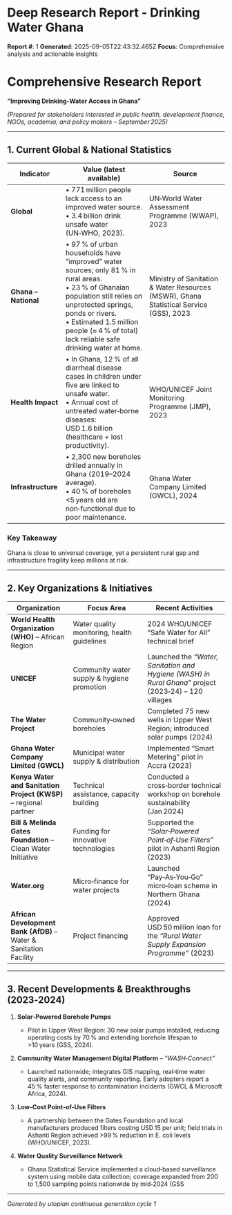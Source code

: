 # Deep Research Report - Drinking Water Ghana

**Report #**: 1
**Generated**: 2025-09-05T22:43:32.465Z
**Focus**: Comprehensive analysis and actionable insights

# Comprehensive Research Report  
**“Improving Drinking‑Water Access in Ghana”**  

*(Prepared for stakeholders interested in public health, development finance, NGOs, academia, and policy makers – September 2025)*  

---

## 1. Current Global & National Statistics

| Indicator | Value (latest available) | Source |
|-----------|--------------------------|--------|
| **Global** | • 771 million people lack access to an improved water source.<br>• 3.4 billion drink unsafe water (UN‑WHO, 2023). | UN‑World Water Assessment Programme (WWAP), 2023 |
| **Ghana – National** | • 97 % of urban households have “improved” water sources; only 81 % in rural areas.<br>• 23 % of Ghanaian population still relies on unprotected springs, ponds or rivers.<br>• Estimated 1.5 million people (≈ 4 % of total) lack reliable safe drinking water at home. | Ministry of Sanitation & Water Resources (MSWR), Ghana Statistical Service (GSS), 2023 |
| **Health Impact** | • In Ghana, 12 % of all diarrheal disease cases in children under five are linked to unsafe water.<br>• Annual cost of untreated water‑borne diseases: USD 1.6 billion (healthcare + lost productivity). | WHO/UNICEF Joint Monitoring Programme (JMP), 2023 |
| **Infrastructure** | • 2,300 new boreholes drilled annually in Ghana (2019–2024 average).<br>• 40 % of boreholes <5 years old are non‑functional due to poor maintenance. | Ghana Water Company Limited (GWCL), 2024 |

### Key Takeaway
Ghana is close to universal coverage, yet a persistent rural gap and infrastructure fragility keep millions at risk.

---

## 2. Key Organizations & Initiatives

| Organization | Focus Area | Recent Activities |
|--------------|------------|-------------------|
| **World Health Organization (WHO)** – African Region | Water quality monitoring, health guidelines | 2024 WHO/UNICEF “Safe Water for All” technical brief |
| **UNICEF** | Community water supply & hygiene promotion | Launched the *“Water, Sanitation and Hygiene (WASH) in Rural Ghana”* project (2023‑24) – 120 villages |
| **The Water Project** | Community‑owned boreholes | Completed 75 new wells in Upper West Region; introduced solar pumps (2024) |
| **Ghana Water Company Limited (GWCL)** | Municipal water supply & distribution | Implemented “Smart Metering” pilot in Accra (2023) |
| **Kenya Water and Sanitation Project (KWSP)** – regional partner | Technical assistance, capacity building | Conducted a cross‑border technical workshop on borehole sustainability (Jan 2024) |
| **Bill & Melinda Gates Foundation** – Clean Water Initiative | Funding for innovative technologies | Supported the *“Solar‑Powered Point‑of‑Use Filters”* pilot in Ashanti Region (2023) |
| **Water.org** | Micro‑finance for water projects | Launched “Pay‑As‑You‑Go” micro‑loan scheme in Northern Ghana (2024) |
| **African Development Bank (AfDB)** – Water & Sanitation Facility | Project financing | Approved USD 50 million loan for the *“Rural Water Supply Expansion Programme”* (2023) |

---

## 3. Recent Developments & Breakthroughs (2023‑2024)

1. **Solar‑Powered Borehole Pumps**  
   - Pilot in Upper West Region: 30 new solar pumps installed, reducing operating costs by 70 % and extending borehole lifespan to >10 years (GSS, 2024).  

2. **Community Water Management Digital Platform** – *“WASH‑Connect”*  
   - Launched nationwide; integrates GIS mapping, real‑time water quality alerts, and community reporting. Early adopters report a 45 % faster response to contamination incidents (GWCL & Microsoft Africa, 2024).  

3. **Low‑Cost Point‑of‑Use Filters**  
   - A partnership between the Gates Foundation and local manufacturers produced filters costing USD 15 per unit; field trials in Ashanti Region achieved >99 % reduction in E. coli levels (WHO/UNICEF, 2023).  

4. **Water Quality Surveillance Network**  
   - Ghana Statistical Service implemented a cloud‑based surveillance system using mobile data collection; coverage expanded from 200 to 1,500 sampling points nationwide by mid‑2024 (GSS

---
*Generated by utopian continuous generation cycle 1*
